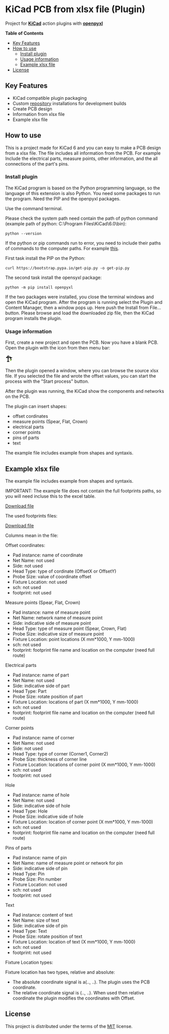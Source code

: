 # KiCad PCB from xlsx file (Plugin)
                                                                              

Project for **[KiCad](https://www.kicad.org/)** action plugins with **[openpyxl](https://pypi.org/project/openpyxl/)**

**Table of Contents**

- [Key Features](#key-features)
- [How to use](#how-to-use)
  - [Install plugin](#install-plugin)
  - [Usage information](#Usage-information)
  - [Example xlsx file](#Example-xlsx-file)
- [License](#license)

## Key Features

- KiCad compatible plugin packaging
- Custom [repository](https://github.com/peterracz73/KiCad_PCB_from_xlsx_file_-Plugin-) installations for development builds
- Create PCB design
- Information from xlsx file
- Example xlsx file

## How to use

This is a project made for KiCad 6 and you can easy to make a PCB design from a xlsx file. The file includes all information from the PCB. For example Include the electrical parts, measure points, other information, and the all connections of the part's pins.

### Install plugin

The KiCad program is based on the Python programming language, so the language of this extension is also Python. You need some packages to run the program. Need the PIP and the openpyxl packages.

Use the command terminal.

Please check the system path need contain the path of python command (example path of python: C:\Program Files\KiCad\6.0\bin):

```shell
python --version
```
If the python or pip commands run to error, you need to include their paths of commands to the computer paths.  For example [this](https://www.computerhope.com/issues/ch000549.htm).

First task install the PIP on the Python:

```shell
curl https://bootstrap.pypa.io/get-pip.py -o get-pip.py
```

The second task install the opensyxl package:

```shell
python -m pip install openpyxl
```


If the two packages were installed, you close the terminal windows and open the KiCad program.  After the program is running select the Plugin and Content Manager, then a window pops up. Here push the Install from File... button. Please browse and load the downloaded zip file, then the KiCad program installs the plugin.


### Usage information

First, create a new project and open the PCB. Now you have a blank PCB. Open the plugin with the icon from then menu bar:

![icon-and-gui-window](icon.png)

Then the plugin opened a window, where you can browse the source xlsx file. If you selected the file and wrote the offset values, you can start the process with the "Start process" button.

After the plugin was running, the KiCad show the components and networks on the PCB.

The plugin can insert shapes:
- offset cordinates
- measure points (Spear, Flat, Crown)
- electrical parts
- corner points
- pins of parts
- text

The example file includes example from shapes and syntaxis.



## Example xlsx file

The example file includes example from shapes and syntaxis.

IMPORTANT:
The example file does not contain the full footprints paths, so you will need incluse this to the excel table.

[Download file](https://github.com/peterracz73/KiCad_PCB_from_xlsx_file_-Plugin-/raw/main/BoardSource.xlsx)

The used footprints files: 

[Download file](https://github.com/peterracz73/KiCad_PCB_from_xlsx_file_-Plugin-/raw/main/KiCadFootprints.pretty.zip)

Columns mean in the file:

Offset coordinates:
- Pad instance: name of coordinate
- Net Name: not used
- Side: not used
- Head Type: type of cordinate (OffsetX or OffsetY)
- Probe Size: value of coordinate offset
- Fixture Location: not used
- sch: not used
- footprint: not used

Measure points (Spear, Flat, Crown)
- Pad instance: name of measure point
- Net Name: network name of measure point
- Side: indicative side of measure point
- Head Type: type of measure point (Spear, Crown, Flat)
- Probe Size:  indicative size of measure point
- Fixture Location: point locations (X mm*1000, Y mm-1000)
- sch: not used
- footprint: footprint file name and location on the computer (need full route)

Electrical parts
- Pad instance: name of part
- Net Name:  not used
- Side: indicative side of part
- Head Type: Part
- Probe Size:  rotate position of part
- Fixture Location: locations of part (X mm*1000, Y mm-1000)
- sch: not used
- footprint: footprint file name and location on the computer (need full route)

Corner points
- Pad instance: name of corner
- Net Name:  not used
- Side:  not used
- Head Type: type of corner (Corner1, Corner2)
- Probe Size:  thickness of corner line
- Fixture Location: locations of corner point (X mm*1000, Y mm-1000)
- sch: not used
- footprint: not used

Hole
- Pad instance: name of hole
- Net Name:  not used
- Side:  indicative side of hole
- Head Type: Hole
- Probe Size:  indicative side of hole
- Fixture Location: location of corner point (X mm*1000, Y mm-1000)
- sch: not used
- footprint:  footprint file name and location on the computer (need full route)

Pins of parts
- Pad instance: name of pin
- Net Name: name of measure point or network for pin
- Side:  indicative side of pin
- Head Type: Pin
- Probe Size:  Pin number
- Fixture Location:  not used
- sch: not used
- footprint:   not used

Text
- Pad instance: content of text
- Net Name: size of text
- Side:  indicative side of pin
- Head Type: Text
- Probe Size:  rotate position of text
- Fixture Location:  location of text  (X mm*1000, Y mm-1000)
- sch: not used
- footprint:   not used

Fixture Location types:

Fixture location has two types, relative and absolute:
- The absolute coordinate signal is a(.., ..). The plugin uses the PCB coordinate. 
- The relative coordinate signal is (.., ..). When used then relative coordinate the plugin modifies the coordinates with Offset.


## License

This project is distributed under the terms of the [MIT](https://github.com/peterracz73/KiCad_PCB_from_xlsx_file_-Plugin-/blob/main/LICENSE) license.
